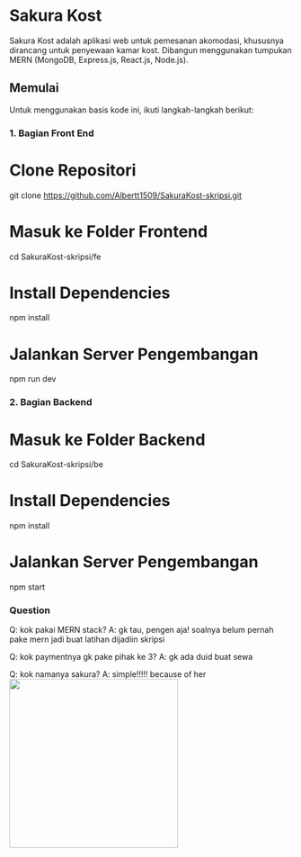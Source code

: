 # Sakura Kost

Sakura Kost adalah aplikasi web untuk pemesanan akomodasi, khususnya dirancang untuk penyewaan kamar kost. Dibangun menggunakan tumpukan MERN (MongoDB, Express.js, React.js, Node.js).

## Memulai

Untuk menggunakan basis kode ini, ikuti langkah-langkah berikut:


### 1. Bagian Front End

# Clone Repositori
git clone https://github.com/Albertt1509/SakuraKost-skripsi.git

# Masuk ke Folder Frontend
cd SakuraKost-skripsi/fe

# Install Dependencies
npm install

# Jalankan Server Pengembangan
npm run dev


### 2. Bagian Backend

# Masuk ke Folder Backend
cd SakuraKost-skripsi/be

# Install Dependencies
npm install

# Jalankan Server Pengembangan
npm start


### Question
Q: kok pakai MERN stack?
A: gk tau, pengen aja! soalnya belum pernah pake mern jadi buat latihan dijadiin skripsi 

Q: kok paymentnya gk pake pihak ke 3?
A: gk ada duid buat sewa

Q: kok namanya sakura?
A: simple!!!!! because of her
<br/>
<img width="300" align="center"  src="https://ogiuemaniax.files.wordpress.com/2017/06/katoumegumi.jpg">



